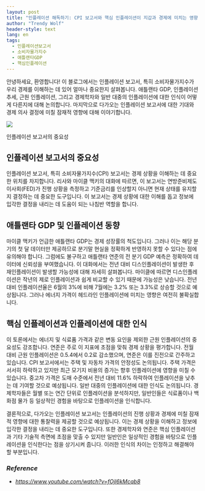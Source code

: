 ```yaml
---
layout: post
title: "인플레이션 해독하기: CPI 보고서와 핵심 인플레이션이 지갑과 경제에 미치는 영향 "
author: "Trendy Wolf"
header-style: text
lang: en
tags:
  - 인플레이션보고서
  - 소비자물가지수
  - 애틀랜타GDP
  - 핵심인플레이션
---
```


안녕하세요, 환영합니다! 이 블로그에서는 인플레이션 보고서, 특히 소비자물가지수가 우리 경제를 이해하는 데 있어 얼마나 중요한지 살펴봅니다. 애틀랜타 GDP, 인플레이션 추세, 근원 인플레이션, 그리고 경제학자와 일반 대중의 인플레이션에 대한 인식이 어떻게 다른지에 대해 논의합니다. 마지막으로 다가오는 인플레이션 보고서에 대한 기대와 경제 의사 결정에 미칠 잠재적 영향에 대해 이야기합니다. 

<img
    src="https://i.ytimg.com/vi/fOjl6kMcqb8/hqdefault.jpg"
/>




인플레이션 보고서의 중요성 

## 인플레이션 보고서의 중요성

인플레이션 보고서, 특히 소비자물가지수(CPI) 보고서는 경제 상황을 이해하는 데 중요한 위치를 차지합니다. 리사와 마이클 맥키의 대화에 따르면, 이 보고서는 연방준비제도이사회(FED)가 진행 상황을 측정하고 기준금리를 인상할지 아니면 현재 상태를 유지할지 결정하는 데 중요한 도구입니다. 이 보고서는 경제 상황에 대한 이해를 돕고 정보에 입각한 결정을 내리는 데 도움이 되는 나침반 역할을 합니다.  



## 애틀랜타 GDP 및 인플레이션 동향

마이클 맥키가 언급한 애틀랜타 GDP는 경제 성장률의 척도입니다. 그러나 이는 해당 분기의 첫 달 데이터만 제공하므로 분기말 현실을 정확하게 반영하지 못할 수 있다는 점에 유의해야 합니다. 그럼에도 불구하고 애틀랜타 연준의 전 분기 GDP 예측은 정확하여 데이터에 신뢰성을 부여했습니다. 이 대화에서는 전년 대비 디스인플레이션이 발생한 후 재인플레이션이 발생할 가능성에 대해 자세히 살펴봅니다. 마이클에 따르면 디스인플레이션은 작년의 제로 인플레이션과 쉽게 비교할 수 있기 때문에 가능성은 낮습니다. 전년 대비 인플레이션율은 6월의 3%에 비해 7월에는 3.2% 또는 3.3%로 상승할 것으로 예상됩니다. 그러나 에너지 가격이 헤드라인 인플레이션에 미치는 영향은 여전히 불확실합니다. 



## 핵심 인플레이션과 인플레이션에 대한 인식

이 토론에서는 에너지 및 식료품 가격과 같은 변동 요인을 제외한 근원 인플레이션의 중요성도 강조합니다. 연준은 주로 이 지표에 초점을 맞춰 경제 상황을 평가합니다. 전월 대비 근원 인플레이션은 0.5.4에서 0.2로 감소했으며, 연준은 이를 진전으로 간주하고 있습니다. CPI 보고서에서는 주택 및 자동차 가격의 안정성도 논의됩니다. 주택 가격은 서서히 하락하고 있지만 최근 모기지 비용의 증가는 향후 인플레이션에 영향을 미칠 수 있습니다. 중고차 가격은 도매 수준에서 전년 대비 11.6% 하락하여 인플레이션을 낮추는 데 기여할 것으로 예상됩니다. 일반 대중의 인플레이션에 대한 인식도 논의됩니다. 경제학자들은 월별 또는 연간 단위로 인플레이션을 분석하지만, 일반인들은 식료품이나 백화점 물가 등 일상적인 경험을 바탕으로 인플레이션을 인식합니다.

결론적으로, 다가오는 인플레이션 보고서는 인플레이션의 진행 상황과 경제에 미칠 잠재적 영향에 대한 통찰력을 제공할 것으로 예상됩니다. 이는 경제 상황을 이해하고 정보에 입각한 결정을 내리는 데 중요한 도구입니다. 또한 경제학자와 연준은 핵심 인플레이션과 기타 기술적 측면에 초점을 맞출 수 있지만 일반인은 일상적인 경험을 바탕으로 인플레이션을 인식한다는 점을 상기시켜 줍니다. 이러한 인식의 차이는 인정하고 해결해야 할 부분입니다. 


### _Reference_
- _https://www.youtube.com/watch?v=fOjl6kMcqb8_

